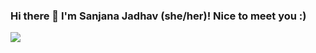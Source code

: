 ### Hi there 👋  I'm Sanjana Jadhav (she/her)! Nice to meet you :) 

![](https://komarev.com/ghpvc/?username=sanjanajadhavv&color=dc143c&&style=flat)

